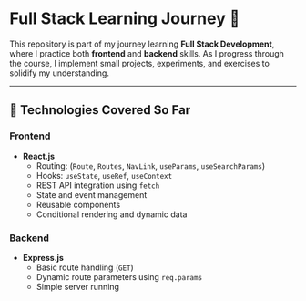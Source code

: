 # Full Stack Learning Journey 🚀

This repository is part of my journey learning **Full Stack Development**, where I practice both **frontend** and **backend** skills. 
As I progress through the course, I implement small projects, experiments, and exercises to solidify my understanding.

---

## 🧠 Technologies Covered So Far

### Frontend
- **React.js**
  - Routing: (`Route`, `Routes`, `NavLink`, `useParams`, `useSearchParams`)
  - Hooks: `useState`, `useRef`, `useContext`
  - REST API integration using `fetch`
  - State and event management
  - Reusable components
  - Conditional rendering and dynamic data

### Backend
- **Express.js**
  - Basic route handling (`GET`)
  - Dynamic route parameters using `req.params`
  - Simple server running
